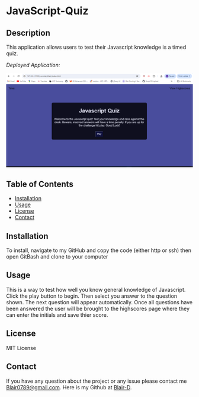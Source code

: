# JavaScript-Quiz

 ## Description
  This application allows users to test their Javascript knowledge is a timed quiz.  

*Deployed Application:* 

![image](./assets/javaScriptQuizScreenShot.png)

  ## Table of Contents
  - [Installation](#installation)
  - [Usage](#usage)
  - [License](#license)
  - [Contact](#contact)
  

  ## Installation
  To install, navigate to my GitHub and copy the code (either http or ssh) then open GitBash and clone to your computer

  ## Usage
  This is a way to test how well you know general knowledge of Javascript. Click the play button to begin. Then select you answer to the question shown. The next question will appear automatically. Once all questions have been answered the user will be brought to the highscores page where they can enter the initials and save thier score.

  ## License
  MIT License

  ## Contact 
  If you have any question about the project or any issue please contact me [Blair0789@gmail.com](mailto:blair0789@gmail.com). Here is my Github at [Blair-D](https://github.com/Blair-D).